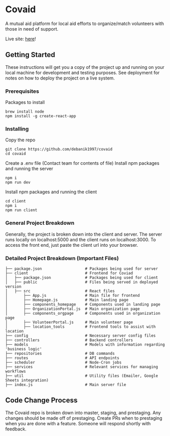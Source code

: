# Covaid

A mutual aid platform for local aid efforts to organize/match volunteers with those in need of support.

Live site: [here](https://covaid.co)!

## Getting Started

These instructions will get you a copy of the project up and running on your local machine for development and testing purposes. See deployment for notes on how to deploy the project on a live system.

### Prerequisites

Packages to install

```
brew install node
npm install -g create-react-app

```

### Installing

Copy the repo

```
git clone https://github.com/debanik1997/covaid
cd covaid
```

Create a .env file (Contact team for contents of file)
Install npm packages and running the server

```
npm i
npm run dev
```

Install npm packages and running the client

```
cd client
npm i
npm run client
```

### General Project Breakdown

Generally, the project is broken down into the client and server. The server runs locally on localhost:5000 and the client runs on localhost:3000. To access the front end, just paste the client url into your browser. 

### Detailed Project Breakdown (Important Files)
    
    ├── package.json                   # Packages being used for server
    ├── client                         # Frontend for Coviad
    │   ├── package.json               # Packages being used for client
    │   ├── public                     # Files being served in deployed version
    │   ├── src                        # React files
    │       ├── App.js                 # Main file for frontend
    │       ├── Homepage.js            # Main landing page
    │       ├── components_homepage    # Components used in landing page
    │       ├── OrganizationPortal.js  # Main organization page 
    │       ├── components_orgpage     # Components used in organization page
    │       ├── VolunteerPortal.js     # Main volunteer page 
    │       ├── location_tools         # Frontend tools to assist with location
    ├── config                         # Necessary server config files
    ├── controllers                    # Backend controllers
    ├── models                         # Models with information regarding 'business logic'
    ├── repositories                   # DB commands
    ├── routes                         # API endpoints
    ├── scheduler                      # Node-Cron jobs 
    ├── services                       # Relevant services for managing workflows
    ├── util                           # Utility files (Emailer, Google Sheets integration)
    ├── index.js                       # Main server file

## Code Change Process

The Covaid repo is broken down into master, staging, and prestaging. Any changes should be made off of prestaging. Create PRs when to prestaging when you are done with a feature. Someone will respond shortly with feedback.